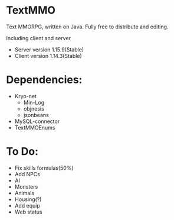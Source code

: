 TextMMO
=======

Text MMORPG, written on Java. Fully free to distribute and editing.

Including client and server

+ Server version 1.15.9(Stable)
+ Client version 1.14.3(Stable)

Dependencies:
=======
+ Kryo-net
  + Min-Log
  + objnesis
  + jsonbeans
+ MySQL-connector
+ TextMMOEnums

To Do:
=======
- Fix skills formulas(50%)
- Add NPCs
- AI
- Monsters
- Animals
- Housing(?)
- Add equip
- Web status
